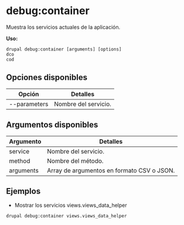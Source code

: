 # debug:container
Muestra los servicios actuales de la aplicación.

**Uso:**
```
drupal debug:container [arguments] [options]
dco
cod
```

## Opciones disponibles
Opción | Detalles
-------|-------------
--parameters | Nombre del servicio.

## Argumentos disponibles
Argumento | Detalles
---------|-------------
service | Nombre del servicio.
method | Nombre del método.
arguments | Array de argumentos en formato CSV o JSON.

## Ejemplos
* Mostrar los servicios views.views_data_helper
```
drupal debug:container views.views_data_helper
```
